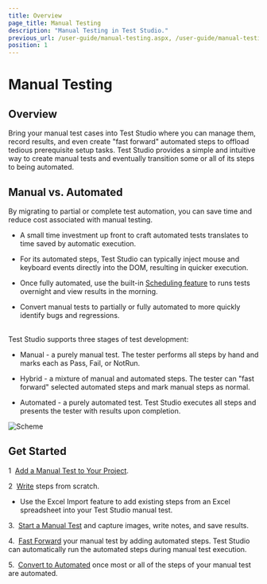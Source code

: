 ```yaml
---
title: Overview
page_title: Manual Testing
description: "Manual Testing in Test Studio."
previous_url: /user-guide/manual-testing.aspx, /user-guide/manual-testing
position: 1
---
```

# Manual Testing

## Overview

Bring your manual test cases into Test Studio where you can manage them, record results, and even create "fast forward" automated steps to offload tedious prerequisite setup tasks. Test Studio provides a simple and intuitive way to create manual tests and eventually transition some or all of its steps to being automated.

## Manual vs. Automated 

By migrating to partial or complete test automation, you can save time and reduce cost associated with manual testing.

- A small time investment up front to craft automated tests translates to time saved by automatic execution.

- For its automated steps, Test Studio can typically inject mouse and keyboard events directly into the DOM, resulting in quicker execution.

- Once fully automated, use the built-in <a href="/features/scheduling-test-runs/overview" target="_blank">Scheduling feature</a> to runs tests overnight and view results in the morning.

- Convert manual tests to partially or fully automated to more quickly identify bugs and regressions.

<br>
Test Studio supports three stages of test development:


- Manual - a purely manual test. The tester performs all steps by hand and marks each as Pass, Fail, or NotRun.

- Hybrid - a mixture of manual and automated steps. The tester can "fast forward" selected automated steps and mark manual steps as normal.

- Automated - a purely automated test. Test Studio executes all steps and presents the tester with results upon completion.

![Scheme][1]


## Get Started


1&nbsp; <a href="/getting-started/create-test-standalone/add-test" target="_blank">Add a Manual Test to Your Project</a>.

2&nbsp; <a href="/features/testing-types/manual-testing/create-manual-test" target="_blank">Write</a> steps from scratch.

- Use the Excel Import feature to add existing steps from an Excel spreadsheet into your Test Studio manual test.

3.&nbsp; <a href="/features/testing-types/manual-testing/start-test" target="_blank">Start a Manual Test</a> and capture images, write notes, and save results.

4.&nbsp; <a href="/features/testing-types/manual-testing/fast-forward" target="_blank">Fast Forward</a> your manual test by adding automated steps. Test Studio can automatically run the automated steps during manual test execution.

5.&nbsp; <a href="/features/testing-types/manual-testing/convert-automated" target="_blank">Convert to Automated</a> once most or all of the steps of your manual test are automated.


[1]: /img/features/testing-types/manual-testing/overview/fig1.png